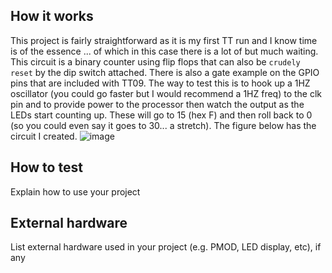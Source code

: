 <!---

This file is used to generate your project datasheet. Please fill in the information below and delete any unused
sections.

You can also include images in this folder and reference them in the markdown. Each image must be less than
512 kb in size, and the combined size of all images must be less than 1 MB.
-->

## How it works

This project is fairly straightforward as it is my first TT run and I know time is of the essence ... of which in this case there is a lot of but much waiting. This circuit is a binary counter using flip flops that can also be `crudely reset` by the dip switch attached. There is also a gate example on the GPIO pins that are included with TT09. The way to test this is to hook up a 1HZ oscillator (you could go faster but I would recommend a 1HZ freq) to the clk pin and to provide power to the processor then watch the output as the LEDs start counting up. These will go to 15 (hex F) and then roll back to 0 (so you could even say it goes to 30... a stretch). The figure below has the circuit I created. 
![image](https://github.com/user-attachments/assets/f1011d7f-737e-423b-a597-18efb5453d04)

## How to test

Explain how to use your project

## External hardware

List external hardware used in your project (e.g. PMOD, LED display, etc), if any
